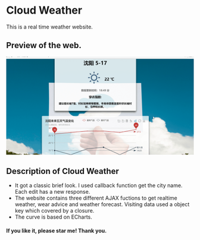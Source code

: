 # Cloud Weather
This is a real time weather website.

## Preview of the web.
![](https://github.com/iVapor/CloudWeather/raw/master/CloudWeather.gif)

## Description of Cloud Weather
* It got a classic brief look. I used callback function get the city name.
Each edit has a new response.
* The website contains three different AJAX fuctions to get realtime weather,
wear advice and weather forecast. Visiting data used a object key which covered 
by a closure.
* The curve is based on ECharts.

#### If you like it, please star me! Thank you.
